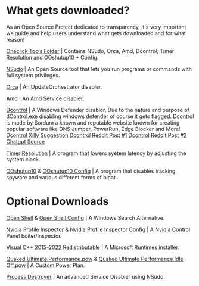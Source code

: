 # What gets downloaded?
As an Open Source Project dedicated to transparency, it's very important we guide and help users understand what gets downloaded and for what reason!

[Oneclick Tools Folder](https://github.com/QuakedK/Oneclick/raw/refs/heads/main/Downloads/OneclickTools.zip) | Contains NSudo, Orca, Amd, Dcontrol, Timer Resolution and OOshutup10 + Config.

[NSudo](https://github.com/M2TeamArchived/NSudo/releases/tag/9.0-Preview1) | An Open Source tool that lets you run programs or commands with full system privileges.

[Orca](https://github.com/QuakedK/Orca) | An UpdateOrchestrator disabler.

[Amd](https://github.com/QuakedK/Downloads/blob/main/AMD%20Bloat.bat) | An Amd Service disabler.

[Dcontrol](https://www.sordum.org/9480/defender-control-v2-1/) | A Windows Defender disabler, Due to the nature and purpose of dControl.exe disabling windows defender of course it gets flagged. Dcontrol is made by Sordum a known and reputable website known for creating popular software like DNS Jumper, PowerRun, Edge Blocker and More!
[Dcontrol Xilly Suggestion](https://www.youtube.com/watch?v=8HM35kG3C7c)
[Dcontrol Reddit Post #1](https://www.reddit.com/r/antivirus/comments/172uziw/sordums_defender_control/)
[Dcontrol Reddit Post #2](https://www.reddit.com/r/windows/comments/tcqiwm/hey_guys_can_someone_say_if_dcontrol_is_safe_link/)
[Chatgpt Source](https://chatgpt.com/share/675358f0-a5d0-800d-97ca-b11fa24b5430)

[Timer Resolution](https://github.com/valleyofdoom/TimerResolution/releases/tag/SetTimerResolution-v1.0.0) | A program that lowers syetem latency by adjusting the system clock.

[OOshutup10](https://dl5.oo-software.com/files/ooshutup10/OOSU10.exe) & [OOshutup10 Config](https://drive.google.com/uc?export=download&id=1v7N241A58mn__45YSQCsn2lelrz7yR6_) | A program that disables tracking, spyware and various different forms of bloat..

# Optional Downloads
[Open Shell](https://github.com/Open-Shell/Open-Shell-Menu/releases/download/v4.4.191/OpenShellSetup_4_4_191.exe) & [Open Shell Config](https://github.com/QuakedK/Oneclick/blob/main/Downloads/OpenShellTheme.xml) | A Windows Search Alternative.

[Nvidia Profile Inspector](https://github.com/Orbmu2k/nvidiaProfileInspector/releases/download/2.4.0.4/nvidiaProfileInspector.zip) & [Nvidia Profile Inspector Config](https://github.com/QuakedK/Oneclick/blob/main/Downloads/QuakedOptimizedNVProflie.nip) | A Nvidia Control Panel Editer/Inspector.

[Visual C++ 2015-2022 Redistributable](https://aka.ms/vs/17/release/vc_redist.x64.exe) | A Microsoft Runtimes installer.

[Quaked Ultimate Performance.pow](https://github.com/QuakedK/Oneclick/blob/main/Downloads/QuakedUltimatePerformance.pow) & [Quaked Ultimate Performance Idle Off.pow](https://github.com/QuakedK/Oneclick/blob/main/Downloads/QuakedUltimatePerformanceIdleOff.pow) | A Custom Power Plan.

[Process Destroyer](https://github.com/QuakedK/Process-Destroyer/releases/download/tweak/Oneclick-Process-Destroyer-2.1.bat) | An advanced Service Disabler using NSudo.
